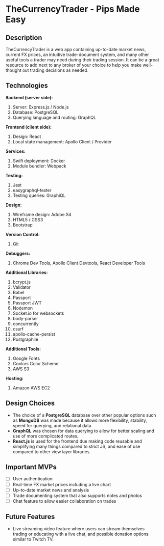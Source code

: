 # TheCurrencyTrader - Pips Made Easy

## Description

TheCurrencyTrader is a web app containing up-to-date market news, current FX prices, an intuitive trade-document system, and many other useful tools a trader may need during their trading session. It can be a great resource to add next to any broker of your choice to help you make well-thought out trading decisions as needed.

## Technologies

**Backend (server side):**
1. Server: Express.js / Node.js
2. Database: PostgreSQL
3. Querying language and routing: GraphQL

**Frontend (client side):**
1. Design: React
2. Local state management: Apollo Client / Provider

**Services:**
1. Swift deployment: Docker
2. Module bundler: Webpack

**Testing:**
1. Jest
2. easygraphql-tester
3. Testing queries: GraphiQL

**Design:**
1. Wireframe design: Adobe Xd
2. HTML5 / CSS3
3. Bootstrap

**Version Control:**
1. Git

**Debuggers:**
1. Chrome Dev Tools, Apollo Client Devtools, React Developer Tools

**Additional Libraries:**
1. bcrypt.js
2. Validator
3. Babel
4. Passport
5. Passport JWT
6. Nodemon
7. Socket.io for websockets
8. body-parser
9. concurrently
10. csurf
11. apollo-cache-persist
12. Postgraphile

**Additional Tools:**
1. Google Fonts
2. Coolors Color Scheme
3. AWS S3

**Hosting:**
1. Amazon AWS EC2

## Design Choices

* The choice of a **PostgreSQL** database over other popular options such as **MongoDB** was made because it allows more flexibility, stability, speed for querying, and relational data. 
* **GraphQL** was chosen for data querying to allow for better scaling and use of more complicated routes.
* **React.js** is used for the frontend due making code reusable and simplifying many things compared to strict JS, and ease of use compared to other view layer libraries.

## Important MVPs

- [ ] User authentication
- [ ] Real-time FX market prices including a live chart
- [ ] Up-to-date market news and analysis
- [ ] Trade documenting system that also supports notes and photos
- [ ] Chat feature to allow easier collaboration on trades

## Future Features

* Live streaming video feature where users can stream themselves trading or educating with a live chat, and possible donation options similar to Twitch TV.